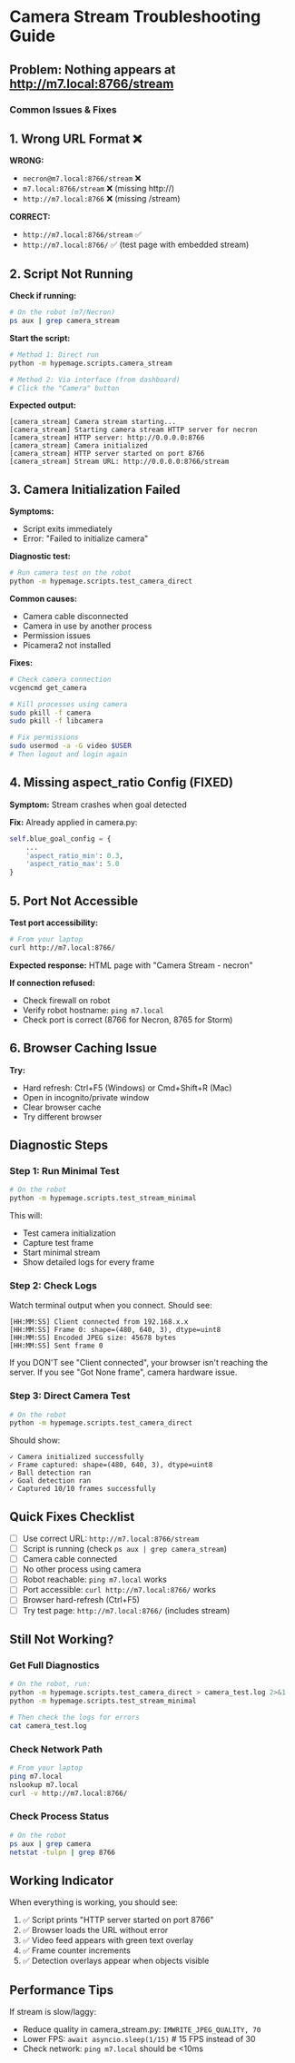 # Camera Stream Troubleshooting Guide

## Problem: Nothing appears at http://m7.local:8766/stream

### Common Issues & Fixes

## 1. Wrong URL Format ❌

**WRONG:**
- `necron@m7.local:8766/stream` ❌
- `m7.local:8766/stream` ❌ (missing http://)
- `http://m7.local:8766` ❌ (missing /stream)

**CORRECT:**
- `http://m7.local:8766/stream` ✅
- `http://m7.local:8766/` ✅ (test page with embedded stream)

## 2. Script Not Running

**Check if running:**
```bash
# On the robot (m7/Necron)
ps aux | grep camera_stream
```

**Start the script:**
```bash
# Method 1: Direct run
python -m hypemage.scripts.camera_stream

# Method 2: Via interface (from dashboard)
# Click the "Camera" button
```

**Expected output:**
```
[camera_stream] Camera stream starting...
[camera_stream] Starting camera stream HTTP server for necron
[camera_stream] HTTP server: http://0.0.0.0:8766
[camera_stream] Camera initialized
[camera_stream] HTTP server started on port 8766
[camera_stream] Stream URL: http://0.0.0.0:8766/stream
```

## 3. Camera Initialization Failed

**Symptoms:**
- Script exits immediately
- Error: "Failed to initialize camera"

**Diagnostic test:**
```bash
# Run camera test on the robot
python -m hypemage.scripts.test_camera_direct
```

**Common causes:**
- Camera cable disconnected
- Camera in use by another process
- Permission issues
- Picamera2 not installed

**Fixes:**
```bash
# Check camera connection
vcgencmd get_camera

# Kill processes using camera
sudo pkill -f camera
sudo pkill -f libcamera

# Fix permissions
sudo usermod -a -G video $USER
# Then logout and login again
```

## 4. Missing aspect_ratio Config (FIXED)

**Symptom:** Stream crashes when goal detected

**Fix:** Already applied in camera.py:
```python
self.blue_goal_config = {
    ...
    'aspect_ratio_min': 0.3,
    'aspect_ratio_max': 5.0
}
```

## 5. Port Not Accessible

**Test port accessibility:**
```bash
# From your laptop
curl http://m7.local:8766/
```

**Expected response:**
HTML page with "Camera Stream - necron"

**If connection refused:**
- Check firewall on robot
- Verify robot hostname: `ping m7.local`
- Check port is correct (8766 for Necron, 8765 for Storm)

## 6. Browser Caching Issue

**Try:**
- Hard refresh: Ctrl+F5 (Windows) or Cmd+Shift+R (Mac)
- Open in incognito/private window
- Clear browser cache
- Try different browser

## Diagnostic Steps

### Step 1: Run Minimal Test
```bash
# On the robot
python -m hypemage.scripts.test_stream_minimal
```

This will:
- Test camera initialization
- Capture test frame
- Start minimal stream
- Show detailed logs for every frame

### Step 2: Check Logs
Watch terminal output when you connect. Should see:
```
[HH:MM:SS] Client connected from 192.168.x.x
[HH:MM:SS] Frame 0: shape=(480, 640, 3), dtype=uint8
[HH:MM:SS] Encoded JPEG size: 45678 bytes
[HH:MM:SS] Sent frame 0
```

If you DON'T see "Client connected", your browser isn't reaching the server.
If you see "Got None frame", camera hardware issue.

### Step 3: Direct Camera Test
```bash
# On the robot
python -m hypemage.scripts.test_camera_direct
```

Should show:
```
✓ Camera initialized successfully
✓ Frame captured: shape=(480, 640, 3), dtype=uint8
✓ Ball detection ran
✓ Goal detection ran
✓ Captured 10/10 frames successfully
```

## Quick Fixes Checklist

- [ ] Use correct URL: `http://m7.local:8766/stream`
- [ ] Script is running (check `ps aux | grep camera_stream`)
- [ ] Camera cable connected
- [ ] No other process using camera
- [ ] Robot reachable: `ping m7.local` works
- [ ] Port accessible: `curl http://m7.local:8766/` works
- [ ] Browser hard-refresh (Ctrl+F5)
- [ ] Try test page: `http://m7.local:8766/` (includes stream)

## Still Not Working?

### Get Full Diagnostics
```bash
# On the robot, run:
python -m hypemage.scripts.test_camera_direct > camera_test.log 2>&1
python -m hypemage.scripts.test_stream_minimal

# Then check the logs for errors
cat camera_test.log
```

### Check Network Path
```bash
# From your laptop
ping m7.local
nslookup m7.local
curl -v http://m7.local:8766/
```

### Check Process Status
```bash
# On the robot
ps aux | grep camera
netstat -tulpn | grep 8766
```

## Working Indicator

When everything is working, you should see:
1. ✅ Script prints "HTTP server started on port 8766"
2. ✅ Browser loads the URL without error
3. ✅ Video feed appears with green text overlay
4. ✅ Frame counter increments
5. ✅ Detection overlays appear when objects visible

## Performance Tips

If stream is slow/laggy:
- Reduce quality in camera_stream.py: `IMWRITE_JPEG_QUALITY, 70`
- Lower FPS: `await asyncio.sleep(1/15)` # 15 FPS instead of 30
- Check network: `ping m7.local` should be <10ms
